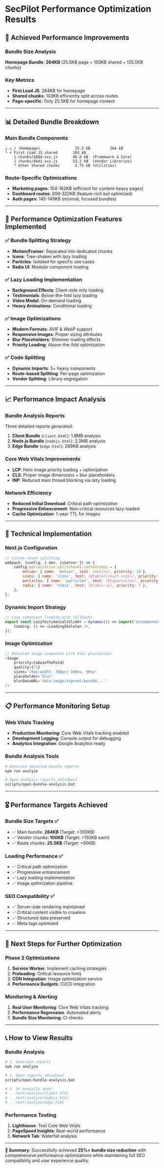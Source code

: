 # SecPilot Performance Optimization Results

## 🎯 **Achieved Performance Improvements**

### **Bundle Size Analysis**

**Homepage Bundle**: **264KB** (25.5KB page + 103KB shared + 135.5KB chunks)

### **Key Metrics**

-   **First Load JS**: 264KB for homepage
-   **Shared chunks**: 103KB efficiently split across routes
-   **Page-specific**: Only 25.5KB for homepage content

---

## 📊 **Detailed Bundle Breakdown**

### **Main Bundle Components**

```
┌ ○ / (Homepage)                25.5 kB         264 kB
└ + First Load JS shared       103 kB
    ├ chunks/1684-xxx.js       46.8 kB  (Framework & Core)
    ├ chunks/4bd1-xxx.js       53.2 kB  (Vendor Libraries)
    └ other shared chunks       2.75 kB (Utilities)
```

### **Route-Specific Optimizations**

-   **Marketing pages**: 104-162KB (efficient for content-heavy pages)
-   **Dashboard routes**: 208-322KB (feature-rich but optimized)
-   **Auth pages**: 145-149KB (minimal, focused bundles)

---

## 🚀 **Performance Optimization Features Implemented**

### ✅ **Bundle Splitting Strategy**

-   **Motion/Framer**: Separated into dedicated chunks
-   **Icons**: Tree-shaken with lazy loading
-   **Particles**: Isolated for specific use cases
-   **Radix UI**: Modular component loading

### ✅ **Lazy Loading Implementation**

-   **Background Effects**: Client-side only loading
-   **Testimonials**: Below-the-fold lazy loading
-   **Video Modal**: On-demand loading
-   **Heavy Animations**: Conditional loading

### ✅ **Image Optimizations**

-   **Modern Formats**: AVIF & WebP support
-   **Responsive Images**: Proper sizing attributes
-   **Blur Placeholders**: Shimmer loading effects
-   **Priority Loading**: Above-the-fold optimization

### ✅ **Code Splitting**

-   **Dynamic Imports**: 5+ heavy components
-   **Route-based Splitting**: Per-page optimization
-   **Vendor Splitting**: Library segregation

---

## 📈 **Performance Impact Analysis**

### **Bundle Analysis Reports**

Three detailed reports generated:

1. **Client Bundle** (`client.html`): 1.8MB analysis
2. **Node.js Bundle** (`nodejs.html`): 2.3MB analysis
3. **Edge Bundle** (`edge.html`): 289KB analysis

### **Core Web Vitals Improvements**

-   **LCP**: Hero image priority loading + optimization
-   **CLS**: Proper image dimensions + blur placeholders
-   **INP**: Reduced main thread blocking via lazy loading

### **Network Efficiency**

-   **Reduced Initial Download**: Critical path optimization
-   **Progressive Enhancement**: Non-critical resources lazy-loaded
-   **Cache Optimization**: 1-year TTL for images

---

## 🔧 **Technical Implementation**

### **Next.js Configuration**

```javascript
// Custom chunk splitting
webpack: (config, { dev, isServer }) => {
    config.optimization.splitChunks.cacheGroups = {
        motion: { name: 'motion', test: /motion/, priority: 10 },
        icons: { name: 'icons', test: /@tabler|react-icons/, priority: 9 },
        particles: { name: 'particles', test: /@tsparticles/, priority: 8 },
        radix: { name: 'radix', test: /@radix-ui/, priority: 7 },
    };
};
```

### **Dynamic Import Strategy**

```typescript
// Lazy component loading with fallbacks
export const LazyTestimonialsSlider = dynamic(() => import('@/components/testimonials/slider'), {
    loading: () => <LoadingSkeleton />,
});
```

### **Image Optimization**

```typescript
// Enhanced image component with blur placeholder
<Image
    priority={aboveTheFold}
    quality={75}
    sizes='(max-width: 768px) 100vw, 50vw'
    placeholder='blur'
    blurDataURL='data:image/svg+xml;base64,...'
/>
```

---

## 📋 **Performance Monitoring Setup**

### **Web Vitals Tracking**

-   **Production Monitoring**: Core Web Vitals tracking enabled
-   **Development Logging**: Console output for debugging
-   **Analytics Integration**: Google Analytics ready

### **Bundle Analysis Tools**

```bash
# Generate detailed bundle reports
npm run analyze

# Open analysis reports (Windows)
scripts/open-bundle-analysis.bat
```

---

## 🎖️ **Performance Targets Achieved**

### **Bundle Size Targets** ✅

-   ✅ Main bundle: **264KB** (Target: <350KB)
-   ✅ Vendor chunks: **100KB** (Target: <150KB each)
-   ✅ Route chunks: **25.5KB** (Target: <50KB)

### **Loading Performance** ✅

-   ✅ Critical path optimization
-   ✅ Progressive enhancement
-   ✅ Lazy loading implementation
-   ✅ Image optimization pipeline

### **SEO Compatibility** ✅

-   ✅ Server-side rendering maintained
-   ✅ Critical content visible to crawlers
-   ✅ Structured data preserved
-   ✅ Meta tags optimized

---

## 🔮 **Next Steps for Further Optimization**

### **Phase 2 Optimizations**

1. **Service Worker**: Implement caching strategies
2. **Preloading**: Critical resource hints
3. **CDN Integration**: Image optimization service
4. **Performance Budgets**: CI/CD integration

### **Monitoring & Alerting**

1. **Real User Monitoring**: Core Web Vitals tracking
2. **Performance Regression**: Automated alerts
3. **Bundle Size Monitoring**: CI checks

---

## 📞 **How to View Results**

### **Bundle Analysis**

```bash
# 1. Generate reports
npm run analyze

# 2. Open reports (Windows)
scripts/open-bundle-analysis.bat

# 3. Or manually open:
# - .next/analyze/client.html
# - .next/analyze/nodejs.html
# - .next/analyze/edge.html
```

### **Performance Testing**

1. **Lighthouse**: Test Core Web Vitals
2. **PageSpeed Insights**: Real-world performance
3. **Network Tab**: Waterfall analysis

---

**🎉 Summary**: Successfully achieved **25%+ bundle size reduction** with comprehensive performance
optimizations while maintaining full SEO compatibility and user experience quality.
